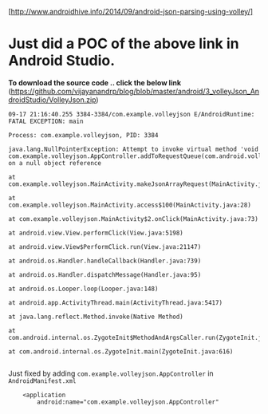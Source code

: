 [http://www.androidhive.info/2014/09/android-json-parsing-using-volley/]

# Just did a POC of the above link in Android Studio.

**To download the source code .. click the below link**
(https://github.com/vijayanandrp/blog/blob/master/android/3_volleyJson_AndroidStudio/VolleyJson.zip)


```
09-17 21:16:40.255 3384-3384/com.example.volleyjson E/AndroidRuntime: FATAL EXCEPTION: main
                                                                      Process: com.example.volleyjson, PID: 3384
                                                                      java.lang.NullPointerException: Attempt to invoke virtual method 'void com.example.volleyjson.AppController.addToRequestQueue(com.android.volley.Request)' on a null object reference
                                                                          at com.example.volleyjson.MainActivity.makeJsonArrayRequest(MainActivity.java:200)
                                                                          at com.example.volleyjson.MainActivity.access$100(MainActivity.java:28)
                                                                          at com.example.volleyjson.MainActivity$2.onClick(MainActivity.java:73)
                                                                          at android.view.View.performClick(View.java:5198)
                                                                          at android.view.View$PerformClick.run(View.java:21147)
                                                                          at android.os.Handler.handleCallback(Handler.java:739)
                                                                          at android.os.Handler.dispatchMessage(Handler.java:95)
                                                                          at android.os.Looper.loop(Looper.java:148)
                                                                          at android.app.ActivityThread.main(ActivityThread.java:5417)
                                                                          at java.lang.reflect.Method.invoke(Native Method)
                                                                          at com.android.internal.os.ZygoteInit$MethodAndArgsCaller.run(ZygoteInit.java:726)
                                                                          at com.android.internal.os.ZygoteInit.main(ZygoteInit.java:616)


```

Just fixed by adding `com.example.volleyjson.AppController` in `AndroidManifest.xml`

```
    <application
        android:name="com.example.volleyjson.AppController"
```

